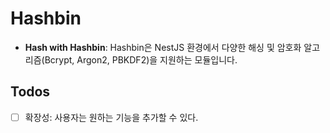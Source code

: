 # Hashbin

- **Hash with Hashbin**: Hashbin은 NestJS 환경에서 다양한 해싱 및 암호화 알고리즘(Bcrypt, Argon2, PBKDF2)을 지원하는 모듈입니다.

## Todos

- [ ] 확장성: 사용자는 원하는 기능을 추가할 수 있다.
